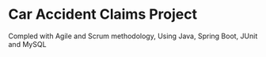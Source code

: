 # Car Accident Claims Project
  Compled with Agile and Scrum methodology, 
  Using Java, Spring Boot, JUnit and MySQL
